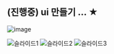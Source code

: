 ## (진행중) ui 만들기 ... ★
![image](https://github.com/7rohj/DATA_PREPROCESSING-TRANSIT/assets/99319638/3951f49e-99ff-437e-8857-fe2687adf618)

![슬라이드1](https://github.com/7rohj/.-/assets/99319638/319b1259-8e3d-47f5-9f3f-816d84bda30a)
![슬라이드2](https://github.com/7rohj/.-/assets/99319638/bc0235fe-de92-492e-bb1d-ceda45ccb0e4)
![슬라이드3](https://github.com/7rohj/.-/assets/99319638/7c246727-4ff1-401d-948e-b005f6cc88c9)

